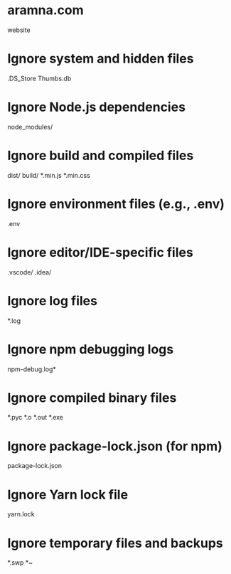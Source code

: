 # aramna.com
website 
# Ignore system and hidden files
.DS_Store
Thumbs.db

# Ignore Node.js dependencies
node_modules/

# Ignore build and compiled files
dist/
build/
*.min.js
*.min.css

# Ignore environment files (e.g., .env)
.env

# Ignore editor/IDE-specific files
.vscode/
.idea/

# Ignore log files
*.log

# Ignore npm debugging logs
npm-debug.log*

# Ignore compiled binary files
*.pyc
*.o
*.out
*.exe

# Ignore package-lock.json (for npm)
package-lock.json

# Ignore Yarn lock file
yarn.lock

# Ignore temporary files and backups
*.swp
*~

